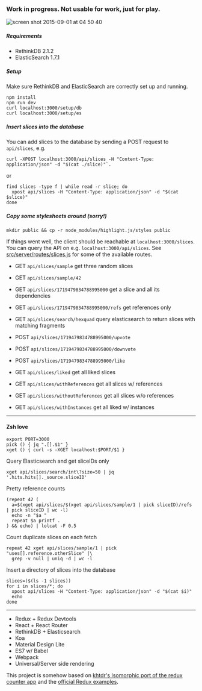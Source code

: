 ### Work in progress. Not usable for work, just for play.


![screen shot 2015-09-01 at 04 50 40](https://cloud.githubusercontent.com/assets/154026/9595130/30246fd6-5065-11e5-8903-cb3236957ac6.png)

##### Requirements

- RethinkDB 2.1.2
- ElasticSearch 1.7.1

##### Setup
Make sure RethinkDB and ElasticSearch are correctly set up and running.

```shell
npm install
npm run dev
curl localhost:3000/setup/db
curl localhost:3000/setup/es
```

##### Insert slices into the database

You can add slices to the database by sending a POST request to `api/slices`, e.g.

```shell
curl -XPOST localhost:3000/api/slices -H "Content-Type: application/json" -d "$(cat ./slice)"`.
```
or
```shell
find slices -type f | while read -r slice; do
  xpost api/slices -H "Content-Type: application/json" -d "$(cat $slice)"
done
```

##### Copy some stylesheets around (sorry!)

```shell
mkdir public && cp -r node_modules/highlight.js/styles public
```

If things went well, the client should be reachable at `localhost:3000/slices`. You can query the API on e.g. `localhost:3000/api/slices`. See [src/server/routes/slices.js](https://github.com/rwilhelm/slices/blob/master/src/server/routes/slices.js) for some of the available routes.

* GET `api/slices/sample` get three random slices
* GET `api/slices/sample/42`
* GET `api/slices/1719479834788995000` get a slice and all its dependencies
* GET `api/slices/1719479834788995000/refs` get references only

* GET `api/slices/search/hexquad` query elasticsearch to return slices with matching fragments

* POST `api/slices/1719479834788995000/upvote`
* POST `api/slices/1719479834788995000/downvote`
* POST `api/slices/1719479834788995000/like`

* GET `api/slices/liked` get all liked slices
* GET `api/slices/withReferences` get all slices w/ references
* GET `api/slices/withoutReferences` get all slices w/o references
* GET `api/slices/withInstances` get all liked w/ instances

---

#### Zsh love

```shell
export PORT=3000
pick () { jq ".[].$1" }
xget () { curl -s -XGET localhost:$PORT/$1 }
```

Query Elasticsearch and get sliceIDs only
```shell
xget api/slices/search/int\?size=50 | jq '.hits.hits[]._source.sliceID'
```

Pretty reference counts
```shell
(repeat 42 (
  a=$(xget api/slices/$(xget api/slices/sample/1 | pick sliceID)/refs | pick sliceID | wc -l)
  echo -n "$a "
  repeat $a printf .
) && echo) | lolcat -F 0.5
```

Count duplicate slices on each fetch
```shell
repeat 42 xget api/slices/sample/1 | pick "uses[].reference.otherSlice" |\
  grep -v null | uniq -d | wc -l
```

Insert a directory of slices into the database
```shell
slices=($(ls -1 slices))
for i in slices/*; do
  xpost api/slices -H "Content-Type: application/json" -d "$(cat $i)"
  echo
done
```

---

* Redux + Redux Devtools
* React + React Router
* RethinkDB + Elasticsearch
* Koa
* Material Design Lite
* ES7 w/ Babel
* Webpack
* Universal/Server side rendering

This project is somehow based on [khtdr's Isomorphic port of the redux counter app](https://github.com/khtdr/redux-react-koa-isomorphic-counter-example) and the [official Redux examples](https://github.com/rackt/redux/tree/master/examples).
